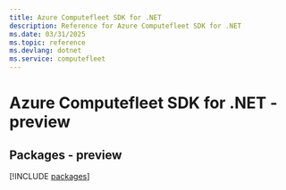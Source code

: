 ```yaml
---
title: Azure Computefleet SDK for .NET
description: Reference for Azure Computefleet SDK for .NET
ms.date: 03/31/2025
ms.topic: reference
ms.devlang: dotnet
ms.service: computefleet
---
```

# Azure Computefleet SDK for .NET - preview
## Packages - preview
[!INCLUDE [packages](computefleet-index.md)]